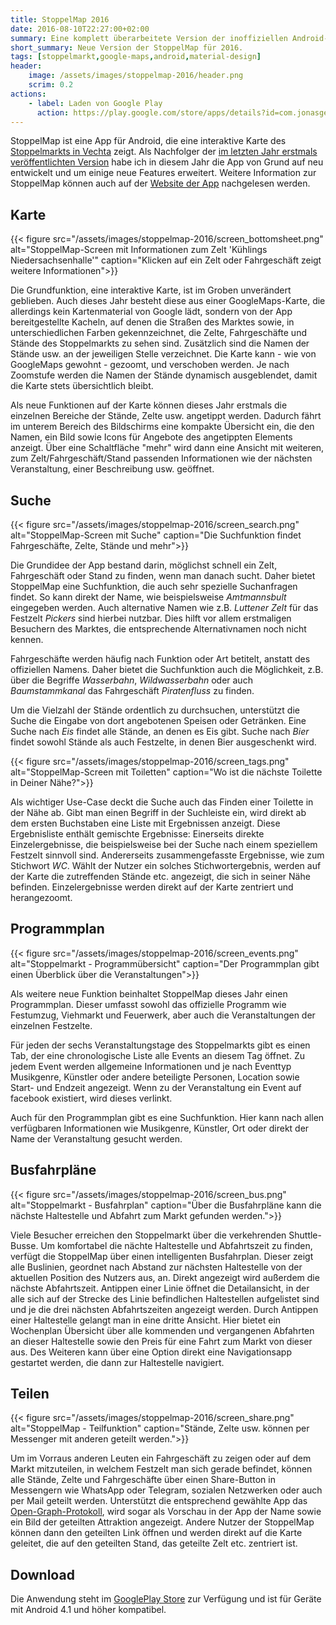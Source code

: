 ```yaml
---
title: StoppelMap 2016
date: 2016-08-10T22:27:00+02:00
summary: Eine komplett überarbeitete Version der inoffiziellen Android-App für den Stoppelmarkt in Vechta.
short_summary: Neue Version der StoppelMap für 2016.
tags: [stoppelmarkt,google-maps,android,material-design]
header:
    image: /assets/images/stoppelmap-2016/header.png
    scrim: 0.2
actions:
    - label: Laden von Google Play
      action: https://play.google.com/store/apps/details?id=com.jonasgerdes.stoppelmap
---
```


StoppelMap ist eine App für Android, die eine interaktive Karte des [Stoppelmarkts in Vechta](http://www.stoppelmarkt.de/) zeigt. Als Nachfolger der [im letzten Jahr erstmals veröffentlichten Version](/StoppelMap) habe ich in diesem Jahr die App von Grund auf neu entwickelt und um einige neue Features erweitert. Weitere Information zur StoppelMap können auch auf der [Website der App](https://stoppelmap.de) nachgelesen werden.

## Karte
{{< figure src="/assets/images/stoppelmap-2016/screen_bottomsheet.png" alt="StoppelMap-Screen mit Informationen zum Zelt 'Kühlings Niedersachsenhalle'" caption="Klicken auf ein Zelt oder Fahrgeschäft zeigt weitere Informationen">}}

Die Grundfunktion, eine interaktive Karte, ist im Groben unverändert geblieben. Auch dieses Jahr besteht diese aus einer GoogleMaps-Karte, die allerdings kein Kartenmaterial von Google lädt, sondern von der App bereitgestellte Kacheln, auf denen die Straßen des Marktes sowie, in unterschiedlichen Farben gekennzeichnet, die Zelte, Fahrgeschäfte und Stände des Stoppelmarkts zu sehen sind. Zusätzlich sind die Namen der Stände usw. an der jeweiligen Stelle verzeichnet. Die Karte kann - wie von GoogleMaps gewohnt - gezoomt, und verschoben werden. Je nach Zoomstufe werden die Namen der Stände dynamisch ausgeblendet, damit die Karte stets übersichtlich bleibt.

Als neue Funktionen auf der Karte können dieses Jahr erstmals die einzelnen Bereiche der Stände, Zelte usw. angetippt werden. Dadurch fährt im unterem Bereich des Bildschirms eine kompakte Übersicht ein, die den Namen, ein Bild sowie Icons für Angebote des angetippten Elements anzeigt. Über eine Schaltfläche "mehr" wird dann eine Ansicht mit weiteren, zum Zelt/Fahrgeschäft/Stand passenden Informationen wie der nächsten Veranstaltung, einer Beschreibung usw. geöffnet.

## Suche
{{< figure src="/assets/images/stoppelmap-2016/screen_search.png" alt="StoppelMap-Screen mit Suche" caption="Die Suchfunktion findet Fahrgeschäfte, Zelte, Stände und mehr">}}

Die Grundidee der App bestand darin, möglichst schnell ein Zelt, Fahrgeschäft oder Stand zu finden, wenn man danach sucht. Daher bietet StoppelMap eine Suchfunktion, die auch sehr spezielle Suchanfragen findet. So kann direkt der Name, wie beispielsweise _Amtmannsbult_ eingegeben werden. Auch alternative Namen wie z.B. _Luttener Zelt_ für das Festzelt _Pickers_ sind hierbei nutzbar. Dies hilft vor allem erstmaligen Besuchern des Marktes, die entsprechende Alternativnamen noch nicht kennen.

Fahrgeschäfte werden häufig nach Funktion oder Art betitelt, anstatt des offiziellen Namens. Daher bietet die Suchfunktion auch die Möglichkeit, z.B. über die Begriffe _Wasserbahn_, _Wildwasserbahn_ oder auch _Baumstammkanal_ das Fahrgeschäft _Piratenfluss_ zu finden.

Um die Vielzahl der Stände ordentlich zu durchsuchen, unterstützt die Suche die Eingabe von dort angebotenen Speisen oder Getränken. Eine Suche nach _Eis_ findet alle Stände, an denen es Eis gibt. Suche nach _Bier_ findet sowohl Stände als auch Festzelte, in denen Bier ausgeschenkt wird.

{{< figure src="/assets/images/stoppelmap-2016/screen_tags.png" alt="StoppelMap-Screen mit Toiletten" caption="Wo ist die nächste Toilette in Deiner Nähe?">}}

Als wichtiger Use-Case deckt die Suche auch das Finden einer Toilette in der Nähe ab. Gibt man einen Begriff in der Suchleiste ein, wird direkt ab dem ersten Buchstaben eine Liste mit Ergebnissen anzeigt. Diese Ergebnisliste enthält gemischte Ergebnisse: Einerseits direkte Einzelergebnisse, die beispielsweise bei der Suche nach einem speziellem Festzelt sinnvoll sind. Andererseits zusammengefasste Ergebnisse, wie zum Stichwort _WC_. Wählt der Nutzer ein solches Stichwortergebnis, werden auf der Karte die zutreffenden Stände etc. angezeigt, die sich in seiner Nähe befinden. Einzelergebnisse werden direkt auf der Karte zentriert und herangezoomt.

## Programmplan
{{< figure src="/assets/images/stoppelmap-2016/screen_events.png" alt="Stoppelmarkt - Programmübersicht" caption="Der Programmplan gibt einen Überblick über die Veranstaltungen">}}

Als weitere neue Funktion beinhaltet StoppelMap dieses Jahr einen Programmplan. Dieser umfasst sowohl das offizielle Programm wie Festumzug, Viehmarkt und Feuerwerk, aber auch die Veranstaltungen der einzelnen Festzelte.

Für jeden der sechs Veranstaltungstage des Stoppelmarkts gibt es einen Tab, der eine chronologische Liste alle Events an diesem  Tag öffnet. Zu jedem Event werden allgemeine Informationen und je nach Eventtyp Musikgenre, Künstler oder andere beteiligte Personen, Location sowie Start- und Endzeit angezeigt. Wenn zu der Veranstaltung ein Event auf facebook existiert, wird dieses verlinkt.

Auch für den Programmplan gibt es eine Suchfunktion. Hier kann nach allen verfügbaren Informationen wie Musikgenre, Künstler, Ort oder direkt der Name der Veranstaltung gesucht werden.

## Busfahrpläne
{{< figure src="/assets/images/stoppelmap-2016/screen_bus.png" alt="Stoppelmarkt - Busfahrplan" caption="Über die Busfahrpläne kann die nächste Haltestelle und Abfahrt zum Markt gefunden werden.">}}

Viele Besucher erreichen den Stoppelmarkt über die verkehrenden Shuttle-Busse. Um komfortabel die nächte Haltestelle und Abfahrtszeit zu finden, verfügt die StoppelMap über einen intelligenten Busfahrplan. Dieser zeigt alle Buslinien, geordnet nach Abstand zur nächsten Haltestelle von der aktuellen Position des Nutzers aus, an. Direkt angezeigt wird außerdem die nächste Abfahrtszeit. Antippen einer Linie öffnet die Detailansicht, in der alle sich auf der Strecke des Linie befindlichen Haltestellen aufgelistet sind und je die drei nächsten Abfahrtszeiten angezeigt werden. Durch Antippen einer Haltestelle gelangt man in eine dritte Ansicht. Hier bietet ein Wochenplan Übersicht über alle kommenden und vergangenen Abfahrten an dieser Haltestelle sowie den Preis für eine Fahrt zum Markt von dieser aus. Des Weiteren kann über eine Option direkt eine Navigationsapp gestartet werden, die dann zur Haltestelle navigiert.

## Teilen
{{< figure src="/assets/images/stoppelmap-2016/screen_share.png" alt="StoppelMap - Teilfunktion" caption="Stände, Zelte usw. können per Messenger mit anderen geteilt werden.">}}

Um im Vorraus anderen Leuten ein Fahrgeschäft zu zeigen oder auf dem Markt mitzuteilen, in welchem Festzelt man sich gerade befindet, können alle Stände, Zelte und Fahrgeschäfte über einen Share-Button in Messengern wie WhatsApp oder Telegram, sozialen Netzwerken oder auch per Mail geteilt werden. Unterstützt die entsprechend gewählte App das [Open-Graph-Protokoll](http://ogp.me/), wird sogar als Vorschau in der App der Name sowie ein Bild der geteilten Attraktion angezeigt. Andere Nutzer der StoppelMap können dann den geteilten Link öffnen und werden direkt auf die Karte geleitet, die auf den geteilten Stand, das geteilte Zelt etc. zentriert ist.

## Download
Die Anwendung steht im [GooglePlay Store](https://play.google.com/store/apps/details?id=com.jonasgerdes.stoppelmap) zur Verfügung und ist für Geräte mit Android 4.1 und höher kompatibel.


